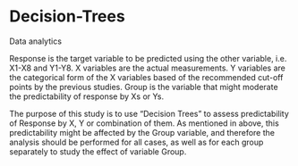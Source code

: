 # Decision-Trees
Data analytics 

Response is the target variable to be predicted using the other variable, i.e. X1-X8 and Y1-Y8.
X variables are the actual measurements. Y variables are the categorical form of the X variables based of the 
recommended cut-off points by the previous studies. Group is the variable that might moderate the predictability of 
response by Xs or Ys.

The purpose of this study is to use “Decision Trees” to assess predictability of Response by X, Y or combination of them. 
As mentioned in above, this predictability might be affected by the Group variable, and therefore the analysis should be 
performed for all cases, as well as for each group separately to study the effect of variable Group. 

